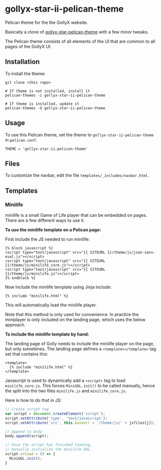 # gollyx-star-ii-pelican-theme

Pelican theme for the the GollyX website.

Basically a clone of [gollyx-star-pelican-theme](https://github.com/golly-splorts/gollyx-star-pelican-theme)
with a few minor tweaks.

The Pelican theme consists of all elements of the UI that are common to
all pages of the GollyX UI.

## Installation

To install the theme:

```
git clone <this repo>

# If theme is not installed, install it
pelican-themes -i gollyx-star-ii-pelican-theme

# If theme is installed, update it
pelican-themes -U gollyx-star-ii-pelican-theme
```

## Usage

To use this Pelican theme, set the theme to `gollyx-star-ii-pelican-theme`
in `pelican.conf`.

```
THEME = 'gollyx-star-ii-pelican-theme'
```

## Files

To customize the navbar, edit the file `templates/_includes/navbar.html`.


## Templates

### Minilife

minilife is a small Game of Life player that can be embedded on pages.
There are a few different ways to use it.

**To use the minilife template on a Pelican page:**

First include the JS needed to run minilife:

```
{% block javascript %}
<script type="text/javascript" src="{{ SITEURL }}/theme/js/json-sans-eval.js"></script>
<script type="text/javascript" src="{{ SITEURL }}/theme/js/minilife_core.js"></script>
<script type="text/javascript" src="{{ SITEURL }}/theme/js/minilife.js"></script>
{% endblock %}
```

Now include the minilife template using Jinja include:

```
{% include "minilife.html" %}
```

This will automatically load the minilife player.

Note that this method is only used for convenience.
In practice the miniplayer is only included on the
landing page, which uses the below approach.

**To include the minilife template by hand:**

The landing page of Golly needs to include the minilife
player on the page, but only sometimes. The landing page
defines a `<template></template>` tag set that contains this:

```
<template>
  {% include "minilife.html" %}
</template>
```

Javascript is used to dynamically add a `<script>` tag to
load `minilife_core.js`. This forces `MiniGOL.init()` to be
called manually, hence the split into the two files
`minilife.js` and `minilife_core.js`.

Here is how to do that in JS:

```js
// Create script tag
var script = document.createElement('script');
script.setAttribute('type', 'text/javascript');
script.setAttribute('src', this.baseUrl + '/theme/js/' + jsfiles[j]);

// Append to body
body.append(script);

// Once the script has finished loading,
// manually initialize the minilife GOL.
script.onload = () => {
  MiniGOL.init();
}
```

